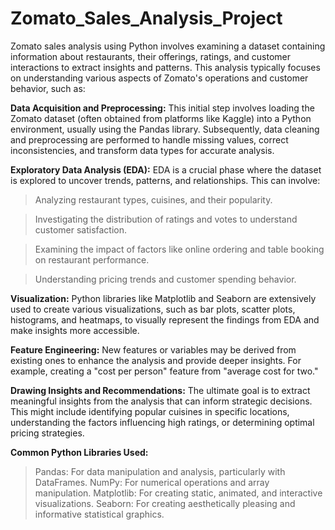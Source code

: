 # Zomato_Sales_Analysis_Project
Zomato sales analysis using Python involves examining a dataset containing information about restaurants, their offerings, ratings, and customer interactions to extract insights and patterns. This analysis typically focuses on understanding various aspects of Zomato's operations and customer behavior, such as:

**Data Acquisition and Preprocessing:**
This initial step involves loading the Zomato dataset (often obtained from platforms like Kaggle) into a Python environment, usually using the Pandas library. Subsequently, data cleaning and preprocessing are performed to handle missing values, correct inconsistencies, and transform data types for accurate analysis.

**Exploratory Data Analysis (EDA):**
EDA is a crucial phase where the dataset is explored to uncover trends, patterns, and relationships. This can involve:

> Analyzing restaurant types, cuisines, and their popularity.

> Investigating the distribution of ratings and votes to understand customer satisfaction.

> Examining the impact of factors like online ordering and table booking on restaurant performance.

> Understanding pricing trends and customer spending behavior.

**Visualization:**
Python libraries like Matplotlib and Seaborn are extensively used to create various visualizations, such as bar plots, scatter plots, histograms, and heatmaps, to visually represent the findings from EDA and make insights more accessible.

**Feature Engineering:**
New features or variables may be derived from existing ones to enhance the analysis and provide deeper insights. For example, creating a "cost per person" feature from "average cost for two."

**Drawing Insights and Recommendations:**
The ultimate goal is to extract meaningful insights from the analysis that can inform strategic decisions. This might include identifying popular cuisines in specific locations, understanding the factors influencing high ratings, or determining optimal pricing strategies.

**Common Python Libraries Used:**
> Pandas: For data manipulation and analysis, particularly with DataFrames.
> NumPy: For numerical operations and array manipulation.
> Matplotlib: For creating static, animated, and interactive visualizations.
> Seaborn: For creating aesthetically pleasing and informative statistical graphics.
